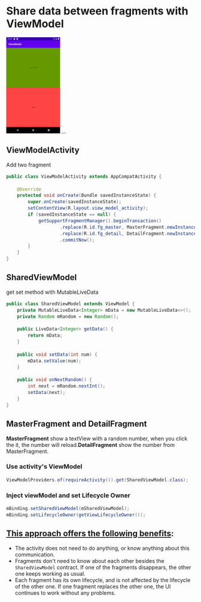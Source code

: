 # Share data between fragments with ViewModel



<img src="Screenshot_1584887954.png" alt="page" style="zoom: 25%;" />

<img src="F:\nreckle\viewmodel\click.gif" alt="click" style="zoom:25%;" />



## ViewModelActivity

 Add two fragment

```java
public class ViewModelActivity extends AppCompatActivity {

    @Override
    protected void onCreate(Bundle savedInstanceState) {
        super.onCreate(savedInstanceState);
        setContentView(R.layout.view_model_activity);
        if (savedInstanceState == null) {
            getSupportFragmentManager().beginTransaction()
                    .replace(R.id.fg_master, MasterFragment.newInstance())
                    .replace(R.id.fg_detail, DetailFragment.newInstance())
                    .commitNow();
        }
    }
}
```

## SharedViewModel

get set method with MutableLiveData

```java
public class SharedViewModel extends ViewModel {
    private MutableLiveData<Integer> mData = new MutableLiveData<>();
    private Random mRandom = new Random();

    public LiveData<Integer> getData() {
        return mData;
    }

    public void setData(int num) {
        mData.setValue(num);
    }

    public void onNextRandom() {
        int next = mRandom.nextInt();
        setData(next);
    }
}
```

## MasterFragment and DetailFragment

**MasterFragment** show a textView with a random number, when you click the it, the number will reload.**DetailFragment** show the number from MasterFragment.

### Use activity's ViewModel

```java
ViewModelProviders.of(requireActivity()).get(SharedViewModel.class);
```

### Inject viewModel and set Lifecycle Owner

```java
mBinding.setSharedViewModel(mSharedViewModel);
mBinding.setLifecycleOwner(getViewLifecycleOwner());
```

## **[This approach offers the following benefits](https://developer.android.com/topic/libraries/architecture/viewmodel#sharing):**

- The activity does not need to do anything, or know anything about this communication.
- Fragments don't need to know about each other besides the `SharedViewModel` contract. If one of the fragments disappears, the other one keeps working as usual.
- Each fragment has its own lifecycle, and is not affected by the lifecycle of the other one. If one fragment replaces the other one, the UI continues to work without any problems.